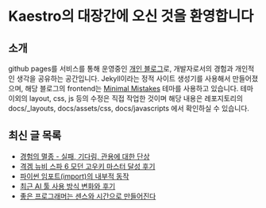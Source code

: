 # Kaestro의 대장간에 오신 것을 환영합니다

## 소개

github pages를 서비스를 통해 운영중인 [개인 블로그](https://kaestro.github.io)로, 개발자로서의 경험과 개인적인 생각을 공유하는 공간입니다. Jekyll이라는 정적 사이트 생성기를 사용해서 만들어졌으며, 해당 블로그의 frontend는 [Minimal Mistakes](https://mmistakes.github.io/minimal-mistakes/) 테마를 사용하고 있습니다. 테마 이외의 layout, css, js 등의 수정은 직접 작업한 것이며 해당 내용은 레포지토리의 docs/_layouts, docs/assets/css, docs/javascripts 에서 확인하실 수 있습니다.

## 최신 글 목록
<!-- BLOG-POST-LIST:START -->
- [경험의 멸종 - 실패, 기다림, 관용에 대한 단상](https://kaestro.github.io/%EC%84%9C%ED%8F%89/2025/07/08/%EA%B2%BD%ED%97%98%EC%9D%98-%EB%A9%B8%EC%A2%85-%EC%8B%A4%ED%8C%A8,-%EA%B8%B0%EB%8B%A4%EB%A6%BC,-%EA%B4%80%EC%9A%A9%EC%97%90-%EB%8C%80%ED%95%9C-%EB%8B%A8%EC%83%81.html)
- [격겜 뉴비 스파 6 모던 고우키 마스터 달성 후기](https://kaestro.github.io/%EA%B2%8C%EC%9E%84%EC%9D%B4%EC%95%BC%EA%B8%B0/2025/06/29/%EB%AA%A8%EB%8D%98-%EA%B3%A0%EC%9A%B0%ED%82%A4-%EB%A7%88%EC%8A%A4%ED%84%B0-%EB%8B%AC%EC%84%B1-%ED%9B%84%EA%B8%B0.html)
- [파이썬 임포트&lpar;import&rpar;의 내부적 동작](https://kaestro.github.io/%EA%B0%9C%EB%B0%9C%EC%9D%B4%EC%95%BC%EA%B8%B0/2025/06/13/%ED%8C%8C%EC%9D%B4%EC%8D%AC-%EC%9E%84%ED%8F%AC%ED%8A%B8%EC%9D%98-%EB%82%B4%EB%B6%80%EC%A0%81-%EB%8F%99%EC%9E%91.html)
- [최근 AI 툴 사용 방식 변화와 후기](https://kaestro.github.io/%EC%8B%A0%EB%B3%80%EC%9E%A1%EA%B8%B0/2025/05/30/%EC%B5%9C%EA%B7%BC-AI%ED%88%B4-%EC%82%AC%EC%9A%A9-%EB%B0%A9%EC%8B%9D.html)
- [좋은 프로그래머는 센스와 시간으로 만들어진다](https://kaestro.github.io/%EA%B0%9C%EB%B0%9C%EC%9D%B4%EC%95%BC%EA%B8%B0/2025/05/21/%EC%A2%8B%EC%9D%80-%ED%94%84%EB%A1%9C%EA%B7%B8%EB%9E%98%EB%A8%B8%EB%8A%94-%EC%84%BC%EC%8A%A4%EC%99%80-%EC%8B%9C%EA%B0%84%EC%9C%BC%EB%A1%9C-%EB%A7%8C%EB%93%A4%EC%96%B4%EC%A7%84%EB%8B%A4.html)
<!-- BLOG-POST-LIST:END -->